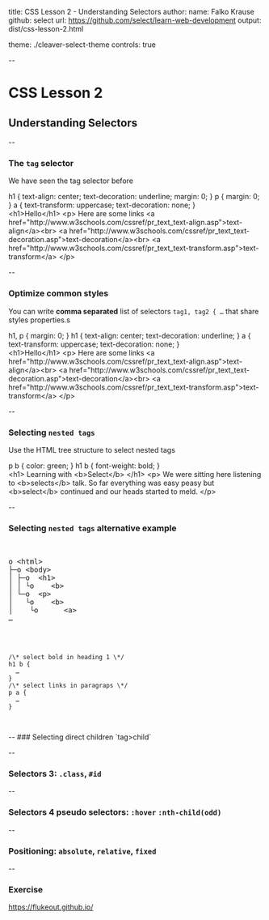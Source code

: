 title: CSS Lesson 2 - Understanding Selectors
author:
  name: Falko Krause
  github: select
  url: https://github.com/select/learn-web-development
output: dist/css-lesson-2.html
<!-- theme: ./revealjs-theme -->
theme: ./cleaver-select-theme
controls: true

--
# CSS Lesson 2
## Understanding Selectors
<script src="js-sandbox.js" type="text/javascript" charset="utf-8"></script>

--
### The `tag` selector
We have seen the tag selector before
<div class="editor-wrapper" id="code-example-1">

<div class="editor-css">h1 {
  text-align: center;
  text-decoration: underline;
  margin: 0;
}
p {
  margin: 0;
}
a {
  text-transform: uppercase;
  text-decoration: none;
}</div>

<script type="text/plain" style="display: block;" class="editor-html"><h1>Hello</h1>
<p>
  Here are some links
  <a href="http://www.w3schools.com/cssref/pr_text_text-align.asp">text-align</a><br>
  <a href="http://www.w3schools.com/cssref/pr_text_text-decoration.asp">text-decoration</a><br>
  <a href="http://www.w3schools.com/cssref/pr_text_text-transform.asp">text-transform</a>
</p>
</script>
<div class="rendered-html"></div>
</div>

<script>
(function() {
    sandbox('#code-example-1',{height: 400, enableLiveAutocompletion: true});
})();
</script>

--
### Optimize common styles
You can write **comma separated** list of selectors `tag1, tag2 { …` that share styles properties.s
<div class="editor-wrapper" id="code-example-2">

<div class="editor-css">h1, p {
  margin: 0;
}
h1 {
  text-align: center;
  text-decoration: underline;
}
a {
  text-transform: uppercase;
  text-decoration: none;
}</div>
<script type="text/plain" style="display: block;" class="editor-html"><h1>Hello</h1>
<p>
  Here are some links
  <a href="http://www.w3schools.com/cssref/pr_text_text-align.asp">text-align</a><br>
  <a href="http://www.w3schools.com/cssref/pr_text_text-decoration.asp">text-decoration</a><br>
  <a href="http://www.w3schools.com/cssref/pr_text_text-transform.asp">text-transform</a>
</p>
</script>
<div class="rendered-html"></div>
</div>

<script>
(function() {
    sandbox('#code-example-2',{height: 400, enableLiveAutocompletion: true});
})();
</script>

--
### Selecting `nested tags`
Use the HTML tree structure to select nested tags
<div class="editor-wrapper" id="code-example-3">
<div class="editor-css">p b {
    color: green;
}
h1 b {
    font-weight: bold;
}
</div><script type="text/plain" style="display: block;" class="editor-html"><h1>
Learning with <b>Select</b>
</h1>
<p>
  We were sitting here listening 
  to <b>selects</b> talk. So far
  everything was easy peasy but
  <b>select</b> continued and our
  heads started to meld.
</p></script>
<div class="rendered-html"></div>
</div>
<script>
(function() {
    sandbox('#code-example-3',{height: 425, enableLiveAutocompletion: true});
})();
</script>

--
### Selecting `nested tags` alternative example
<div class="left">
<pre>
  <script type="text/plain" style="display: block;">
o <html>
├─o <body>
│ ├─o  <h1>
│ │ └o    <b>
│ └─o  <p>
│   └o    <b>
│    └o      <a>
…
  </script>
</pre>
</div>
<div class="right">
  <pre>
    <code>
/\* select bold in heading 1 \*/
h1 b {
  …
}
/\* select links in paragraps \*/
p a {
  …
}
    </code>
  </pre>
</div>
--
### Selecting direct children `tag>child`

--
### Selectors 3: `.class`, `#id`

--
### Selectors 4 pseudo selectors: `:hover` `:nth-child(odd)`

--
### Positioning: `absolute`, `relative`, `fixed`


--
### Exercise

https://flukeout.github.io/